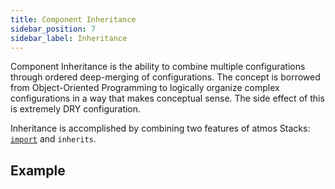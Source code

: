 ```yaml
---
title: Component Inheritance
sidebar_position: 7
sidebar_label: Inheritance
---
```


Component Inheritance is the ability to combine multiple configurations through ordered deep-merging of configurations. The concept is borrowed from
Object-Oriented Programming to logically organize complex configurations in a way that makes conceptual sense. The side effect of this is extremely
DRY configuration.

Inheritance is accomplished by combining two features of atmos Stacks: [`import`](/core-concepts/stacks/imports) and `inherits`.

## Example

